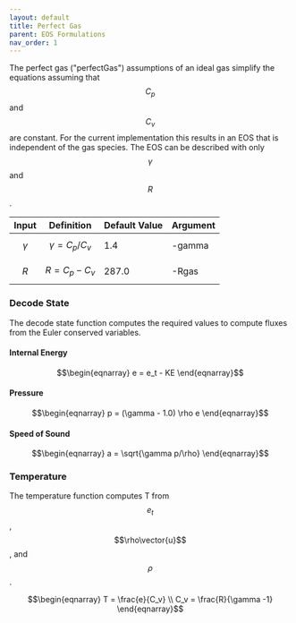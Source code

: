 ```yaml
---
layout: default
title: Perfect Gas
parent: EOS Formulations
nav_order: 1
---
```


The perfect gas ("perfectGas") assumptions of an ideal gas simplify the equations assuming that $$C_p$$ and $$C_v$$ are constant.  For the current implementation this results in an EOS that is independent of the gas species.  The EOS can be described with only $$\gamma$$ and $$R$$.

| Input      | Definition           | Default Value |  Argument |
| ---------- | -------------------- | ------------- | --------- |
| $$\gamma$$ | $$\gamma = C_p/C_v$$ | 1.4           | -gamma    |
| $$R$$      | $$R = C_p - C_v$$    | 287.0         | -Rgas     |

### Decode State
The decode state function computes the required values to compute fluxes from the Euler conserved variables.

#### Internal Energy
$$\begin{eqnarray}
e = e_t - KE
\end{eqnarray}$$

#### Pressure
$$\begin{eqnarray}
p = (\gamma - 1.0) \rho e
\end{eqnarray}$$

#### Speed of Sound
$$\begin{eqnarray}
a = \sqrt{\gamma p/\rho}
\end{eqnarray}$$

### Temperature
The temperature function computes T from $$e_t$$, $$\rho\vector{u}$$, and $$\rho$$.

$$\begin{eqnarray}
T = \frac{e}{C_v} \\
C_v = \frac{R}{\gamma -1}
\end{eqnarray}$$